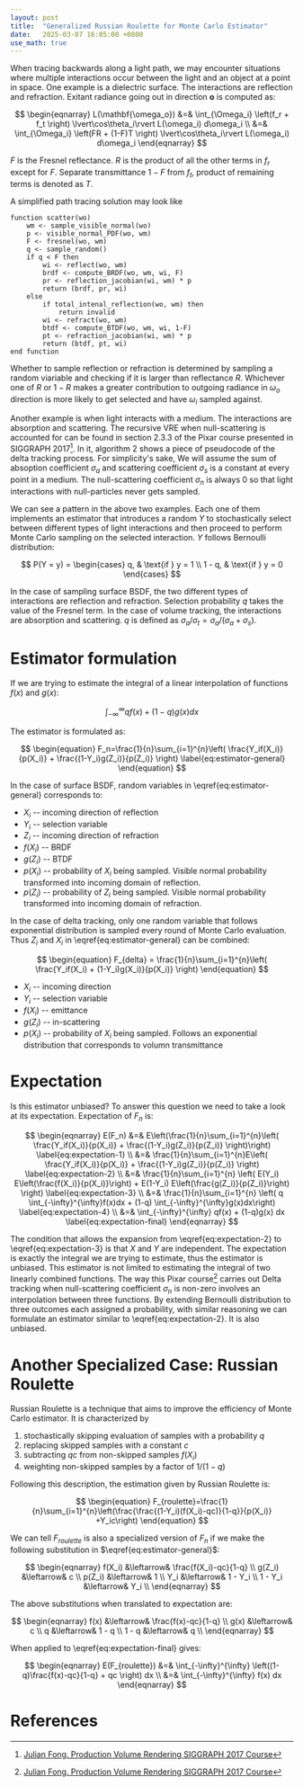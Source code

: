 ```yaml
---
layout: post
title:  "Generalized Russian Roulette for Monte Carlo Estimator"
date:   2025-03-07 16:05:00 +0800
use_math: true
---
```


When tracing backwards along a light path, we may encounter situations where multiple interactions occur between the light and an object at a point in space. One example is a dielectric surface. The interactions are reflection and refraction. Exitant radiance going out in direction $\mathbf{o}$ is computed as:

$$
\begin{eqnarray}
L(\mathbf{\omega_o}) &=& \int_{\Omega_i} \left(f_r + f_t \right) \lvert\cos\theta_i\rvert L(\omega_i) d\omega_i \\
&=& \int_{\Omega_i} \left(FR + (1-F)T \right) \lvert\cos\theta_i\rvert L(\omega_i) d\omega_i
\end{eqnarray}
$$

$F$ is the Fresnel reflectance. $R$ is the product of all the other terms in $f_r$ except for $F$. Separate transmittance $1-F$ from $f_t$, product of remaining terms is denoted as $T$.


A simplified path tracing solution may look like

```plaintext
function scatter(wo)
    wm <- sample_visible_normal(wo)
    p <- visible_normal_PDF(wo, wm)
    F <- fresnel(wo, wm)
    q <- sample_random()
    if q < F then
        wi <- reflect(wo, wm)
        brdf <- compute_BRDF(wo, wm, wi, F)
        pr <- reflection_jacobian(wi, wm) * p
        return (brdf, pr, wi)
    else 
        if total_intenal_reflection(wo, wm) then
            return invalid
        wi <- refract(wo, wm)
        btdf <- compute_BTDF(wo, wm, wi, 1-F)
        pt <- refraction_jacobian(wi, wm) * p
        return (btdf, pt, wi)
end function
```

Whether to sample reflection or refraction is determined by sampling a random viariable and checking if it is larger than reflectance $R$. Whichever one of $R$ or $1-R$ makes a greater contribution to outgoing radiance in $\omega_o$ direction is more likely to get selected and have $\omega_i$ sampled against.

Another example is when light interacts with a medium. The interactions are absorption and scattering. The recursive VRE when null-scattering is accounted for can be found in section 2.3.3 of the Pixar course presented in SIGGRAPH 2017[^a]. In it, algorithm 2 shows a piece of pseudocode of the delta tracking process. For simplicity's sake, We will assume the sum of absoption coefficient $\sigma_a$ and scattering coefficient $\sigma_s$ is a constant at every point in a medium. The null-scattering coefficient $\sigma_n$ is always $0$ so that light interactions with null-particles never gets sampled.  

We can see a pattern in the above two examples. Each one of them implements an estimator that introduces a random $Y$ to stochastically select between different types of light interactions and then proceed to perform Monte Carlo sampling on the selected interaction. $Y$ follows Bernoulli distribution:

$$
P(Y = y) =
\begin{cases} 
q, & \text{if } y = 1 \\
1 - q, & \text{if } y = 0
\end{cases}
$$

In the case of sampling surface BSDF, the two different types of interactions are reflection and refraction. Selection probability $q$ takes the value of the Fresnel term. In the case of volume tracking, the interactions are absorption and scattering. $q$ is defined as $\sigma_a/\sigma_t=\sigma_a/(\sigma_a + \sigma_s)$.

# Estimator formulation

If we are trying to estimate the integral of a linear interpolation of functions $f(x)$ and $g(x)$:  

$$
\begin{equation}
\int_{-\infty}^{\infty} qf(x) + (1-q)g(x) dx
\end{equation}
$$

The estimator is formulated as:

$$
\begin{equation}
F_n=\frac{1}{n}\sum_{i=1}^{n}\left( \frac{Y_if(X_i)}{p(X_i)} + \frac{(1-Y_i)g(Z_i)}{p(Z_i)} \right) \label{eq:estimator-general}
\end{equation}
$$

In the case of surface BSDF, random variables in \eqref{eq:estimator-general} corresponds to:

- $X_i$ -- incoming direction of reflection 
- $Y_i$ -- selection variable
- $Z_i$ -- incoming direction of refraction
- $f(X_i)$ -- BRDF
- $g(Z_i)$ -- BTDF
- $p(X_i)$ -- probability of $X_i$ being sampled. Visible normal probability transformed into incoming domain of reflection.
- $p(Z_i)$ -- probability of $Z_i$ being sampled. Visible normal probability transformed into incoming domain of refraction.

In the case of delta tracking, only one random variable that follows exponential distribution is sampled every round of Monte Carlo evaluation. Thus $Z_i$ and $X_i$ in \eqref{eq:estimator-general} can be combined:

$$
\begin{equation}
F_{delta} = \frac{1}{n}\sum_{i=1}^{n}\left( \frac{Y_if(X_i) + (1-Y_i)g(X_i)}{p(X_i)} \right) 
\end{equation}
$$

- $X_i$ -- incoming direction 
- $Y_i$ -- selection variable
- $f(X_i)$ -- emittance
- $g(Z_i)$ -- in-scattering
- $p(X_i)$ -- probability of $X_i$ being sampled. Follows an exponential distribution that corresponds to volumn transmittance

# Expectation


Is this estimator unbiased? To answer this question we need to take a look at its expectation. Expectation of $F_n$ is:

$$
\begin{eqnarray}
E(F_n) &=& E\left(\frac{1}{n}\sum_{i=1}^{n}\left( \frac{Y_if(X_i)}{p(X_i)} + \frac{(1-Y_i)g(Z_i)}{p(Z_i)} \right)\right) \label{eq:expectation-1} \\
&=& \frac{1}{n}\sum_{i=1}^{n}E\left( \frac{Y_if(X_i)}{p(X_i)} + \frac{(1-Y_i)g(Z_i)}{p(Z_i)} \right) \label{eq:expectation-2} \\
&=& \frac{1}{n}\sum_{i=1}^{n} \left( E(Y_i) E\left(\frac{f(X_i)}{p(X_i)}\right) + E(1-Y_i) E\left(\frac{g(Z_i)}{p(Z_i)}\right) \right) \label{eq:expectation-3} \\
&=& \frac{1}{n}\sum_{i=1}^{n} \left( q \int_{-\infty}^{\infty}f(x)dx + (1-q) \int_{-\infty}^{\infty}g(x)dx\right) \label{eq:expectation-4} \\
&=& \int_{-\infty}^{\infty} qf(x) + (1-q)g(x) dx \label{eq:expectation-final}
\end{eqnarray}
$$

The condition that allows the expansion from \eqref{eq:expectation-2} to \eqref{eq:expectation-3} is that $X$ and $Y$ are independent. The expectation is exactly the integral we are trying to estimate, thus the estimator is unbiased. This estimator is not limited to estimating the integral of two linearly combined functions. The way this Pixar course[^a] carries out Delta tracking when null-scattering coefficient $\sigma_n$ is non-zero involves an interpolation between three functions. By extending Bernoulli distribution to three outcomes each assigned a probability, with similar reasoning we can formulate an estimator similar to \eqref{eq:expectation-2}. It is also unbiased.  

# Another Specialized Case: Russian Roulette

Russian Roulette is a technique that aims to improve the efficiency of Monte Carlo estimator. It is characterized by
1. stochastically skipping evaluation of samples with a probability $q$
2. replacing skipped samples with a constant $c$
3. subtracting $qc$ from non-skipped samples $f(X_i)$ 
4. weighting non-skipped samples by a factor of $1/(1-q)$ 

Following this description, the estimation given by Russian Roulette is:

$$
\begin{equation}
F_{roulette}=\frac{1}{n}\sum_{i=1}^{n}\left(\frac{\frac{(1-Y_i)(f(X_i)-qc)}{1-q}}{p(X_i)} +Y_ic\right)
\end{equation}
$$

We can tell $F_{roulette}$ is also a specialized version of $F_n$ if we make the following substitution in $\eqref{eq:estimator-general}$:

$$
\begin{eqnarray}
f(X_i) &\leftarrow& \frac{f(X_i)-qc}{1-q} \\
g(Z_i) &\leftarrow& c \\
p(Z_i) &\leftarrow& 1 \\
Y_i &\leftarrow& 1 - Y_i \\
1 - Y_i &\leftarrow& Y_i \\
\end{eqnarray}
$$

The above substitutions when translated to expectation are:

$$
\begin{eqnarray}
f(x) &\leftarrow& \frac{f(x)-qc}{1-q} \\
g(x) &\leftarrow& c \\
q &\leftarrow& 1 - q \\
1 - q &\leftarrow& q \\
\end{eqnarray}
$$

When applied to \eqref{eq:expectation-final} gives:

$$
\begin{eqnarray}
E(F_{roulette}) &=& \int_{-\infty}^{\infty}  \left((1-q)\frac{f(x)-qc}{1-q} + qc \right) dx \\
&=& \int_{-\infty}^{\infty} f(x) dx
\end{eqnarray}
$$

# References
[^a]: [Julian Fong. Production Volume Rendering SIGGRAPH 2017 Course](https://graphics.pixar.com/library/ProductionVolumeRendering/paper.pdf)
